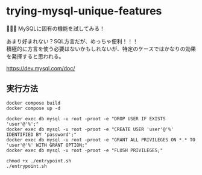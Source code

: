 # trying-mysql-unique-features

🎳🎳🎳 MySQLに固有の機能を試してみる！  

あまり好まれない？SQL方言だが、めっちゃ便利！！！  
積極的に方言を使う必要はないかもしれないが、特定のケースではかなりの効果を発揮すると思われる。  

<https://dev.mysql.com/doc/>  

## 実行方法

```shell
docker compose build
docker compose up -d

docker exec db mysql -u root -proot -e "DROP USER IF EXISTS 'user'@'%';"
docker exec db mysql -u root -proot -e "CREATE USER 'user'@'%' IDENTIFIED BY 'password';"
docker exec db mysql -u root -proot -e "GRANT ALL PRIVILEGES ON *.* TO 'user'@'%' WITH GRANT OPTION;"
docker exec db mysql -u root -proot -e "FLUSH PRIVILEGES;"

chmod +x ./entrypoint.sh
./entrypoint.sh
```
